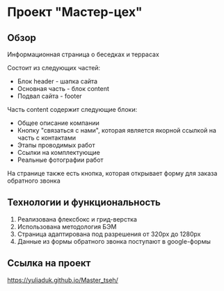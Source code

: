 # Проект "Мастер-цех" #

## Обзор ##
Информационная страница о беседках и террасах

Состоит из следующих частей:
* Блок header - шапка сайта
* Основная часть - блок content
* Подвал сайта - footer

Часть content содержит следующие блоки:
* Общее описание компании 
* Кнопку "связаться с нами", которая является якорной ссылкой на часть с контактами
* Этапы проводимых работ
* Ссылки на комплектующие
* Реальные фотографии работ

На странице также есть кнопка, которая открывает форму для заказа обратного звонка

## Технологии и функциональность ##
1. Реализована флексбокс и грид-верстка
2. Использована методология БЭМ
3. Страница адаптирована под разрешения от 320px до 1280px
4. Данные из формы обратного звонка поступают в google-формы

## Ссылка на проект ##
https://yuliaduk.github.io/Master_tseh/